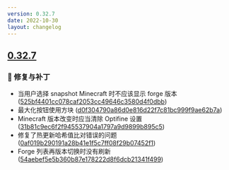 ```yaml
---
version: 0.32.7
date: 2022-10-30
layout: changelog
---
```

## [0.32.7](#0.32.7)
### 🐛 修复与补丁

- 当用户选择 snapshot Minecraft 时不应该显示 forge 版本 ([525bf4401cc078caf2053cc49646c3580d4f0dbb](https://github.com/Voxelum/x-minecraft-launcher/commit/525bf4401cc078caf2053cc49646c3580d4f0dbb))
- 最大化按钮使用方块 ([d0f304790a86d0e816d22f7c81bc999f9ae62b7a](https://github.com/Voxelum/x-minecraft-launcher/commit/d0f304790a86d0e816d22f7c81bc999f9ae62b7a))
- Minecraft 版本改变时应当清除 Optifine 设置 ([31b81c9ec6f2f945537904a1797a9d9899b895c5](https://github.com/Voxelum/x-minecraft-launcher/commit/31b81c9ec6f2f945537904a1797a9d9899b895c5))
- 修复了热更新哈希值比对错误的问题 ([0af019b290191a28b41e1f5c7ff08f29b07452f1](https://github.com/Voxelum/x-minecraft-launcher/commit/0af019b290191a28b41e1f5c7ff08f29b07452f1))
- Forge 列表再版本切换时没有刷新 ([54aebef5e5b360b87e178222d8f6dcb21341f499](https://github.com/Voxelum/x-minecraft-launcher/commit/54aebef5e5b360b87e178222d8f6dcb21341f499))